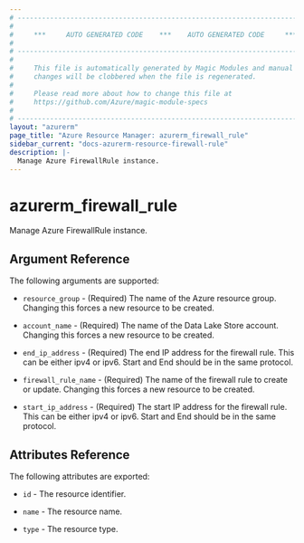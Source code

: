 ```yaml
---
# ----------------------------------------------------------------------------
#
#     ***     AUTO GENERATED CODE    ***    AUTO GENERATED CODE     ***
#
# ----------------------------------------------------------------------------
#
#     This file is automatically generated by Magic Modules and manual
#     changes will be clobbered when the file is regenerated.
#
#     Please read more about how to change this file at
#     https://github.com/Azure/magic-module-specs
#
# ----------------------------------------------------------------------------
layout: "azurerm"
page_title: "Azure Resource Manager: azurerm_firewall_rule"
sidebar_current: "docs-azurerm-resource-firewall-rule"
description: |-
  Manage Azure FirewallRule instance.
---
```


# azurerm_firewall_rule

Manage Azure FirewallRule instance.


## Argument Reference

The following arguments are supported:

* `resource_group` - (Required) The name of the Azure resource group. Changing this forces a new resource to be created.

* `account_name` - (Required) The name of the Data Lake Store account. Changing this forces a new resource to be created.

* `end_ip_address` - (Required) The end IP address for the firewall rule. This can be either ipv4 or ipv6. Start and End should be in the same protocol.

* `firewall_rule_name` - (Required) The name of the firewall rule to create or update. Changing this forces a new resource to be created.

* `start_ip_address` - (Required) The start IP address for the firewall rule. This can be either ipv4 or ipv6. Start and End should be in the same protocol.

## Attributes Reference

The following attributes are exported:

* `id` - The resource identifier.

* `name` - The resource name.

* `type` - The resource type.
